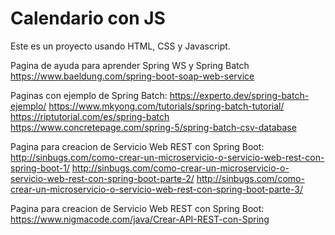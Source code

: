 # Calendario con JS

Este es un proyecto usando HTML, CSS y Javascript.

Pagina de ayuda para aprender Spring WS y Spring Batch https://www.baeldung.com/spring-boot-soap-web-service

Paginas con ejemplo de Spring Batch:
https://experto.dev/spring-batch-ejemplo/
https://www.mkyong.com/tutorials/spring-batch-tutorial/
https://riptutorial.com/es/spring-batch
https://www.concretepage.com/spring-5/spring-batch-csv-database

Pagina para creacion de Servicio Web REST con Spring Boot:
http://sinbugs.com/como-crear-un-microservicio-o-servicio-web-rest-con-spring-boot-1/
http://sinbugs.com/como-crear-un-microservicio-o-servicio-web-rest-con-spring-boot-parte-2/
http://sinbugs.com/como-crear-un-microservicio-o-servicio-web-rest-con-spring-boot-parte-3/


Pagina para creacion de Servicio Web REST con Spring Boot:
https://www.nigmacode.com/java/Crear-API-REST-con-Spring

